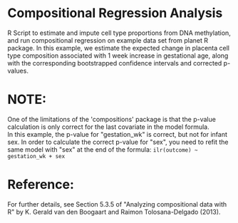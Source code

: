 # Compositional Regression Analysis 
R Script to estimate and impute cell type proportions from DNA methylation, and run compositional regression on example data set from planet R package.
In this example, we estimate the expected change in placenta cell type composition associated with 1 week increase in gestational age, along with the corresponding bootstrapped confidence intervals and corrected p-values.

# NOTE: 
One of the limitations of the 'compositions' package is that the p-value calculation is only correct for the last covariate in the model formula.  
In this example, the p-value for "gestation_wk" is correct, but not for infant sex. In order to calculate the correct p-value for "sex", 
you need to refit the same model with "sex" at the end of the formula: 
`ilr(outcome) ~ gestation_wk + sex`

# Reference: 
For further details, see Section 5.3.5 of "Analyzing compositional data with R" by K. Gerald van den Boogaart and Raimon Tolosana-Delgado (2013).
